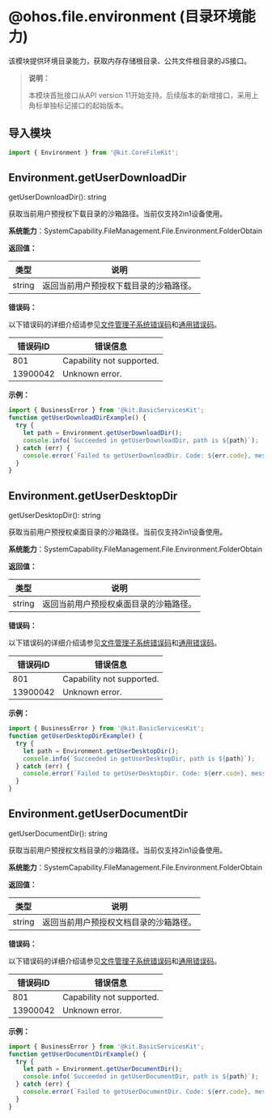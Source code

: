 # @ohos.file.environment (目录环境能力)

该模块提供环境目录能力，获取内存存储根目录、公共文件根目录的JS接口。

> **说明：**
>
> 本模块首批接口从API version 11开始支持。后续版本的新增接口，采用上角标单独标记接口的起始版本。

## 导入模块

```ts
import { Environment } from '@kit.CoreFileKit';
```

## Environment.getUserDownloadDir

getUserDownloadDir(): string

获取当前用户预授权下载目录的沙箱路径。当前仅支持2in1设备使用。

**系统能力**：SystemCapability.FileManagement.File.Environment.FolderObtain

**返回值：**

| 类型                  | 说明                  |
| --------------------- |---------------------|
| string | 返回当前用户预授权下载目录的沙箱路径。 |

**错误码：**

以下错误码的详细介绍请参见[文件管理子系统错误码](errorcode-filemanagement.md)和[通用错误码](../errorcode-universal.md)。

| 错误码ID    | 错误信息       |
|----------| --------- |
| 801      | Capability not supported. |
| 13900042 | Unknown error. |

**示例：**

```ts
import { BusinessError } from '@kit.BasicServicesKit';
function getUserDownloadDirExample() {
  try {
    let path = Environment.getUserDownloadDir();
    console.info(`Succeeded in getUserDownloadDir, path is ${path}`);
  } catch (err) {
    console.error(`Failed to getUserDownloadDir. Code: ${err.code}, message: ${err.message}`);
  }
}
```

## Environment.getUserDesktopDir

getUserDesktopDir(): string

获取当前用户预授权桌面目录的沙箱路径。当前仅支持2in1设备使用。

**系统能力**：SystemCapability.FileManagement.File.Environment.FolderObtain

**返回值：**

| 类型                  | 说明                  |
| --------------------- |---------------------|
| string | 返回当前用户预授权桌面目录的沙箱路径。 |

**错误码：**

以下错误码的详细介绍请参见[文件管理子系统错误码](errorcode-filemanagement.md)和[通用错误码](../errorcode-universal.md)。

| 错误码ID    | 错误信息       |
|----------| --------- |
| 801      | Capability not supported. |
| 13900042 | Unknown error. |

**示例：**

```ts
import { BusinessError } from '@kit.BasicServicesKit';
function getUserDesktopDirExample() {
  try {
    let path = Environment.getUserDesktopDir();
    console.info(`Succeeded in getUserDesktopDir, path is ${path}`);
  } catch (err) {
    console.error(`Failed to getUserDesktopDir. Code: ${err.code}, message: ${err.message}`);
  }
}
```

## Environment.getUserDocumentDir

getUserDocumentDir(): string

获取当前用户预授权文档目录的沙箱路径。当前仅支持2in1设备使用。

**系统能力**：SystemCapability.FileManagement.File.Environment.FolderObtain

**返回值：**

| 类型                  | 说明                  |
| --------------------- |---------------------|
| string | 返回当前用户预授权文档目录的沙箱路径。 |

**错误码：**

以下错误码的详细介绍请参见[文件管理子系统错误码](errorcode-filemanagement.md)和[通用错误码](../errorcode-universal.md)。

| 错误码ID    | 错误信息       |
|----------| --------- |
| 801      | Capability not supported. |
| 13900042 | Unknown error. |

**示例：**

```ts
import { BusinessError } from '@kit.BasicServicesKit';
function getUserDocumentDirExample() {
  try {
    let path = Environment.getUserDocumentDir();
    console.info(`Succeeded in getUserDocumentDir, path is ${path}`);
  } catch (err) {
    console.error(`Failed to getUserDocumentDir. Code: ${err.code}, message: ${err.message}`);
  }
}
```